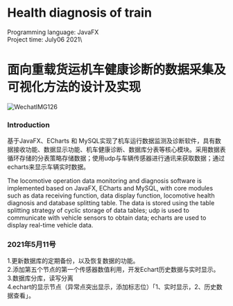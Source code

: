 # Health diagnosis of train

Programming language: JavaFX\
Project time: July06 2021\

# 面向重载货运机车健康诊断的数据采集及可视化方法的设计及实现


![WechatIMG126](https://user-images.githubusercontent.com/49583225/121217810-c766be80-c8b4-11eb-8ce6-ac9a52b20322.jpeg)  

### Introduction

基于JavaFX、ECharts 和 MySQL实现了机车运行数据监测及诊断软件，具有数据接收功能、数据显示功能、机车健康诊断、数据库分表等核心模块。采用数据表循环存储的分表策略存储数据；使用udp与车辆传感器进行通讯来获取数据；通过echarts来显示车辆实时数据。

The locomotive operation data monitoring and diagnosis software is implemented based on JavaFX, ECharts and MySQL, with core modules such as data receiving function, data display function, locomotive health diagnosis and database splitting table. The data is stored using the table splitting strategy of cyclic storage of data tables; udp is used to communicate with vehicle sensors to obtain data; echarts are used to display real-time vehicle data.


### 2021年5月11号

1.更新数据库的定期备份，以及恢复数据的功能。  
2.添加第五个节点的第一个传感器数值利用，开发Echart历史数据与实时显示。  
3.数据库分库，读写分离  
4.echart的显示节点（异常点突出显示，添加标志位）「1、实时显示，2、历史数据查看」。  